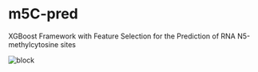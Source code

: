 # m5C-pred
XGBoost Framework with Feature Selection for the Prediction of RNA N5-methylcytosine sites


![block](https://user-images.githubusercontent.com/80881943/210490613-f9d7dbf4-7333-432c-92ae-9fdf5c7b85a1.jpg)
